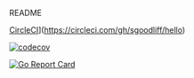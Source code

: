 README

[CircleCI](https://circleci.com/gh/sgoodliff/hello.svg?style=svg)](https://circleci.com/gh/sgoodliff/hello)


[![codecov](https://codecov.io/gh/sgoodliff/hello/branch/master/graph/badge.svg)](https://codecov.io/gh/sgoodliff/hello)

[![Go Report Card](https://goreportcard.com/badge/github.com/sgoodliff/hello)](https://goreportcard.com/report/github.com/sgoodliff/hello)
